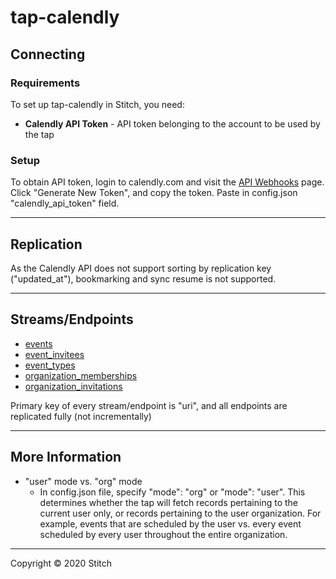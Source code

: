 # tap-calendly

## Connecting

### Requirements

To set up tap-calendly in Stitch, you need:


-  **Calendly API Token** - API token belonging to the account to be used by the tap

### Setup

To obtain API token, login to calendly.com and visit the [API Webhooks](https://calendly.com/integrations/api_webhooks) page. Click "Generate New Token", and copy the token. Paste in config.json "calendly_api_token" field.

---

## Replication

As the Calendly API does not support sorting by replication key ("updated_at"), bookmarking and sync resume is not supported.

---

##  Streams/Endpoints

- [events](https://calendly.stoplight.io/docs/api-docs/reference/calendly-api/openapi.yaml/paths/~1scheduled_events/get)
- [event_invitees](https://calendly.stoplight.io/docs/api-docs/reference/calendly-api/openapi.yaml/paths/~1scheduled_events~1%7Buuid%7D~1invitees/get)
- [event_types](https://calendly.stoplight.io/docs/api-docs/reference/calendly-api/openapi.yaml/paths/~1event_types/get)
- [organization_memberships](https://calendly.stoplight.io/docs/api-docs/reference/calendly-api/openapi.yaml/paths/~1organization_memberships/get)
- [organization_invitations](https://calendly.stoplight.io/docs/api-docs/reference/calendly-api/openapi.yaml/paths/~1organizations~1%7Buuid%7D~1invitations/get)

Primary key of every stream/endpoint is "uri", and all endpoints are replicated fully (not incrementally)

---

## More Information
- "user" mode vs. "org" mode
  - In config.json file, specify "mode": "org" or "mode": "user".  This determines whether the tap will fetch records pertaining to the current user only, or records pertaining to the user organization. For example, events that are scheduled by the user vs. every event scheduled by every user throughout the entire organization.

---

Copyright &copy; 2020 Stitch
